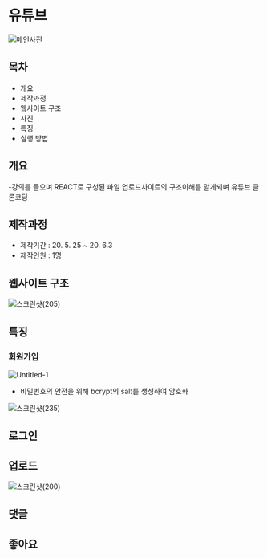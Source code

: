 # 유튜브
![메인사진](https://user-images.githubusercontent.com/59378967/83702936-15fdcf00-a649-11ea-9064-39d95dd89189.jpg)

## 목차
- 개요
- 제작과정
- 웹사이트 구조
- 사진
- 특징
- 실행 방법

## 개요
-강의를 들으며 REACT로 구성된 파일 업로드사이트의 구조이해를 알게되며 
유튜브 클론코딩

## 제작과정
- 제작기간 : 20. 5. 25 ~ 20. 6.3
- 제작인원 : 1명

## 웹사이트 구조
![스크린샷(205)](https://user-images.githubusercontent.com/59378967/83701863-f4e7af00-a645-11ea-8672-dfe30891923c.png)



## 특징
### 회원가입
![Untitled-1](https://user-images.githubusercontent.com/59378967/84098206-95bcdc80-aa41-11ea-91c6-54a66f334322.jpg)
- 비밀번호의 안전을 위해 bcrypt의 salt를 생성하여 암호화<br/>


![스크린샷(235)](https://user-images.githubusercontent.com/59378967/84099458-9f940f00-aa44-11ea-861a-5ad8a13acb7d.png)


## 로그인
## 업로드
![스크린샷(200)](https://user-images.githubusercontent.com/59378967/83703280-0337ca00-a64a-11ea-9a26-1e9f5347cdc2.png)

## 댓글
## 좋아요
